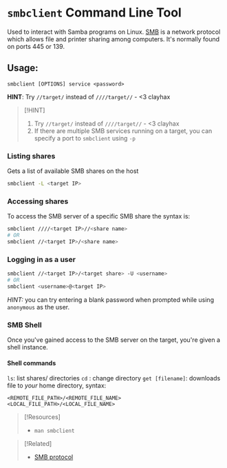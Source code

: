 
# `smbclient` Command Line Tool
Used to interact with Samba programs on Linux. [SMB](/networking/protocols/SMB.md) is a network protocol which allows file and printer sharing among computers. It's normally found on ports 445 or 139.
## Usage: 
```
smbclient [OPTIONS] service <password>
```
**HINT**: Try `//target/` instead of `////target//` - <3 clayhax
> [!HINT]
> 1. Try `//target/` instead of `////target//` - <3 clayhax
> 2. If there are multiple SMB services running on a target, you can specify a port to `smbclient` using `-p`
### Listing shares
Gets a list of available SMB shares on the host
```bash
smbclient -L <target IP>
```
### Accessing shares
To access the SMB server of a specific SMB share the syntax is:
```bash
smbclient ////<target IP>//<share name>
# OR
smbclient //<target IP>/<share name>
```
### Logging in as a user
```bash
smbclient //<target IP>/<target share> -U <username> 
# OR
smbclient <username>@<target IP>
```
*HINT:* you can try entering a blank password when prompted while using `anonymous` as the user.
### SMB Shell
Once you've gained access to the SMB server on the target, you're given a shell instance.
#### Shell commands
``ls``: list shares/ directories
``cd`` : change directory
`get [filename]`: downloads file to *your* home directory, syntax:
```smb
<REMOTE_FILE_PATH>/<REMOTE_FILE_NAME> <LOCAL_FILE_PATH>/<LOCAL_FILE_NAME>
```

> [!Resources]
> - `man smbclient`

> [!Related]
> - [SMB protocol](/networking/protocols/SMB.md)
